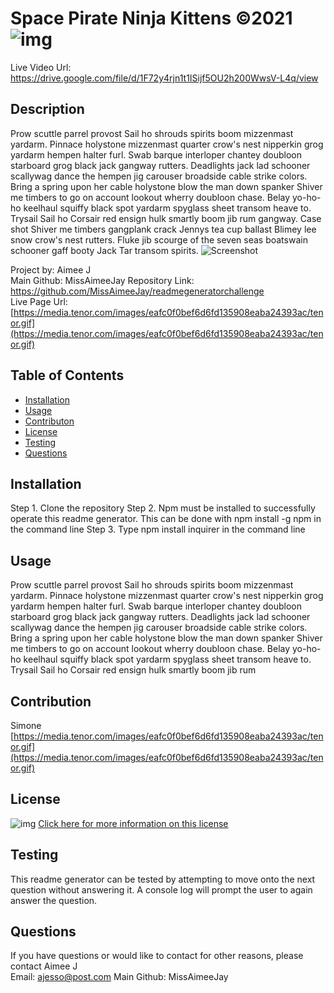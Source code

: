 # Space Pirate Ninja Kittens ©2021 ![img](https://img.shields.io/badge/license-agpl%20v3.0-blue)
Live Video Url: https://drive.google.com/file/d/1F72y4rjn1t1ISijf5OU2h200WwsV-L4q/view

## Description
Prow scuttle parrel provost Sail ho shrouds spirits boom mizzenmast yardarm. Pinnace holystone mizzenmast quarter crow's nest nipperkin grog yardarm hempen halter furl. Swab barque interloper chantey doubloon starboard grog black jack gangway rutters.  Deadlights jack lad schooner scallywag dance the hempen jig carouser broadside cable strike colors. Bring a spring upon her cable holystone blow the man down spanker Shiver me timbers to go on account lookout wherry doubloon chase. Belay yo-ho-ho keelhaul squiffy black spot yardarm spyglass sheet transom heave to.  Trysail Sail ho Corsair red ensign hulk smartly boom jib rum gangway. Case shot Shiver me timbers gangplank crack Jennys tea cup ballast Blimey lee snow crow's nest rutters. Fluke jib scourge of the seven seas boatswain schooner gaff booty Jack Tar transom spirits. ![Screenshot](https://i.pinimg.com/originals/50/6a/59/506a590c736f02589fb160360d55b467.jpg)

Project by: Aimee J  
Main Github: MissAimeeJay
Repository Link: https://github.com/MissAimeeJay/readmegeneratorchallenge  
Live Page Url:  
[https://media.tenor.com/images/eafc0f0bef6d6fd135908eaba24393ac/tenor.gif](https://media.tenor.com/images/eafc0f0bef6d6fd135908eaba24393ac/tenor.gif)

## Table of Contents

* [Installation](#installation)
* [Usage](#usage)
* [Contributon](#credits)
* [License](#license)
* [Testing](#testing)
* [Questions](#questions)

## Installation
Step 1. Clone the repository Step 2. Npm must be installed to successfully operate this readme generator.  This can be done with     npm install -g npm     in the command line Step 3.  Type    npm install inquirer    in the command line

## Usage 
Prow scuttle parrel provost Sail ho shrouds spirits boom mizzenmast yardarm. Pinnace holystone mizzenmast quarter crow's nest nipperkin grog yardarm hempen halter furl. Swab barque interloper chantey doubloon starboard grog black jack gangway rutters.  Deadlights jack lad schooner scallywag dance the hempen jig carouser broadside cable strike colors. Bring a spring upon her cable holystone blow the man down spanker Shiver me timbers to go on account lookout wherry doubloon chase. Belay yo-ho-ho keelhaul squiffy black spot yardarm spyglass sheet transom heave to.  Trysail Sail ho Corsair red ensign hulk smartly boom jib rum 

## Contribution
Simone  
[https://media.tenor.com/images/eafc0f0bef6d6fd135908eaba24393ac/tenor.gif](https://media.tenor.com/images/eafc0f0bef6d6fd135908eaba24393ac/tenor.gif)

## License
![img](https://img.shields.io/badge/license-agpl%20v3.0-blue)
[Click here for more information on this license](https://choosealicense.com/licenses/agpl-3.0)


## Testing
This readme generator can be tested by attempting to move onto the next question without answering it.  A console log will prompt the user to again answer the question.

## Questions
If you have questions or would like to contact for other reasons, please contact
Aimee J  
Email: ajesso@post.com
Main Github: MissAimeeJay
